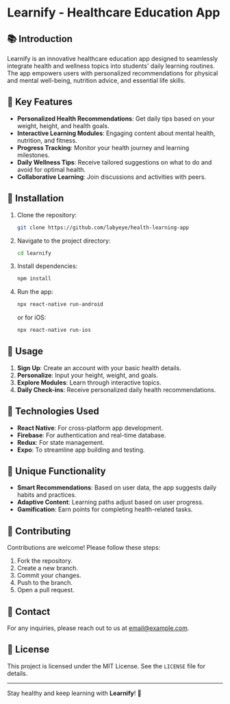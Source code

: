 # Learnify - Healthcare Education App

## 📚 Introduction
Learnify is an innovative healthcare education app designed to seamlessly integrate health and wellness topics into students' daily learning routines. The app empowers users with personalized recommendations for physical and mental well-being, nutrition advice, and essential life skills.

## 🌟 Key Features
- **Personalized Health Recommendations**: Get daily tips based on your weight, height, and health goals.
- **Interactive Learning Modules**: Engaging content about mental health, nutrition, and fitness.
- **Progress Tracking**: Monitor your health journey and learning milestones.
- **Daily Wellness Tips**: Receive tailored suggestions on what to do and avoid for optimal health.
- **Collaborative Learning**: Join discussions and activities with peers.

## 🚀 Installation
1. Clone the repository:
   ```bash
   git clone https://github.com/labyeye/health-learning-app
   ```
2. Navigate to the project directory:
   ```bash
   cd learnify
   ```
3. Install dependencies:
   ```bash
   npm install
   ```
4. Run the app:
   ```bash
   npx react-native run-android
   ```
   or for iOS:
   ```bash
   npx react-native run-ios
   ```

## 📲 Usage
1. **Sign Up**: Create an account with your basic health details.
2. **Personalize**: Input your height, weight, and goals.
3. **Explore Modules**: Learn through interactive topics.
4. **Daily Check-ins**: Receive personalized daily health recommendations.

## 🔧 Technologies Used
- **React Native**: For cross-platform app development.
- **Firebase**: For authentication and real-time database.
- **Redux**: For state management.
- **Expo**: To streamline app building and testing.

## 🏥 Unique Functionality
- **Smart Recommendations**: Based on user data, the app suggests daily habits and practices.
- **Adaptive Content**: Learning paths adjust based on user progress.
- **Gamification**: Earn points for completing health-related tasks.

## 👥 Contributing
Contributions are welcome! Please follow these steps:
1. Fork the repository.
2. Create a new branch.
3. Commit your changes.
4. Push to the branch.
5. Open a pull request.

## 📧 Contact
For any inquiries, please reach out to us at [email@example.com](mailto:email@example.com).

## 📜 License
This project is licensed under the MIT License. See the `LICENSE` file for details.

---

Stay healthy and keep learning with **Learnify**! 🌿

